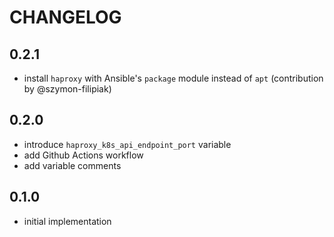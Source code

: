 <!--
Copyright (C) 2023 Robert Wimmer
SPDX-License-Identifier: GPL-3.0-or-later
-->

# CHANGELOG

## 0.2.1

- install `haproxy` with Ansible's `package` module instead of `apt` (contribution by @szymon-filipiak)

## 0.2.0

- introduce `haproxy_k8s_api_endpoint_port` variable
- add Github Actions workflow
- add variable comments

## 0.1.0

- initial implementation
